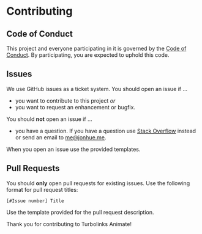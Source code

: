 # Contributing

## Code of Conduct

This project and everyone participating in it is governed by the [Code of Conduct](CODE_OF_CONDUCT.md). By participating, you are expected to uphold this code.

## Issues

We use GitHub issues as a ticket system. You should open an issue if ...

* you want to contribute to this project *or*
* you want to request an enhancement or bugfix.

You should **not** open an issue if ...

* you have a question. If you have a question use [Stack Overflow](https://stackoverflow.com) instead or send an email to me@jonhue.me.

When you open an issue use the provided templates.

## Pull Requests

You should **only** open pull requests for existing issues. Use the following format for pull request titles:

```
[#Issue number] Title
```

Use the template provided for the pull request description.

Thank you for contributing to Turbolinks Animate!
